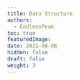 ```yaml
---
title: Data Structure
authors:
  - EndlessPeak
toc: true
featuredImage: 
date: 2021-08-06
hidden: false
draft: false
weight: 3
---
```

